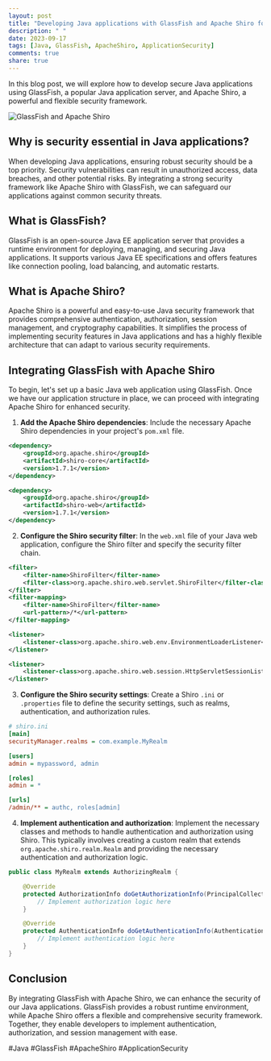 ```yaml
---
layout: post
title: "Developing Java applications with GlassFish and Apache Shiro for security"
description: " "
date: 2023-09-17
tags: [Java, GlassFish, ApacheShiro, ApplicationSecurity]
comments: true
share: true
---
```


In this blog post, we will explore how to develop secure Java applications using GlassFish, a popular Java application server, and Apache Shiro, a powerful and flexible security framework.

![GlassFish and Apache Shiro](https://example.com/images/glassfish-shiro.png)

## Why is security essential in Java applications?

When developing Java applications, ensuring robust security should be a top priority. Security vulnerabilities can result in unauthorized access, data breaches, and other potential risks. By integrating a strong security framework like Apache Shiro with GlassFish, we can safeguard our applications against common security threats.

## What is GlassFish?

GlassFish is an open-source Java EE application server that provides a runtime environment for deploying, managing, and securing Java applications. It supports various Java EE specifications and offers features like connection pooling, load balancing, and automatic restarts.

## What is Apache Shiro?

Apache Shiro is a powerful and easy-to-use Java security framework that provides comprehensive authentication, authorization, session management, and cryptography capabilities. It simplifies the process of implementing security features in Java applications and has a highly flexible architecture that can adapt to various security requirements.

## Integrating GlassFish with Apache Shiro

To begin, let's set up a basic Java web application using GlassFish. Once we have our application structure in place, we can proceed with integrating Apache Shiro for enhanced security.

1. **Add the Apache Shiro dependencies**: Include the necessary Apache Shiro dependencies in your project's `pom.xml` file.

```xml
<dependency>
    <groupId>org.apache.shiro</groupId>
    <artifactId>shiro-core</artifactId>
    <version>1.7.1</version>
</dependency>

<dependency>
    <groupId>org.apache.shiro</groupId>
    <artifactId>shiro-web</artifactId>
    <version>1.7.1</version>
</dependency>
```

2. **Configure the Shiro security filter**: In the `web.xml` file of your Java web application, configure the Shiro filter and specify the security filter chain.

```xml
<filter>
    <filter-name>ShiroFilter</filter-name>
    <filter-class>org.apache.shiro.web.servlet.ShiroFilter</filter-class>
</filter>
<filter-mapping>
    <filter-name>ShiroFilter</filter-name>
    <url-pattern>/*</url-pattern>
</filter-mapping>

<listener>
    <listener-class>org.apache.shiro.web.env.EnvironmentLoaderListener</listener-class>
</listener>

<listener>
    <listener-class>org.apache.shiro.web.session.HttpServletSessionListener</listener-class>
</listener>
```

3. **Configure the Shiro security settings**: Create a Shiro `.ini` or `.properties` file to define the security settings, such as realms, authentication, and authorization rules.

```ini
# shiro.ini
[main]
securityManager.realms = com.example.MyRealm

[users]
admin = mypassword, admin

[roles]
admin = *

[urls]
/admin/** = authc, roles[admin]
```

4. **Implement authentication and authorization**: Implement the necessary classes and methods to handle authentication and authorization using Shiro. This typically involves creating a custom realm that extends `org.apache.shiro.realm.Realm` and providing the necessary authentication and authorization logic.

```java
public class MyRealm extends AuthorizingRealm {

    @Override
    protected AuthorizationInfo doGetAuthorizationInfo(PrincipalCollection principals) {
        // Implement authorization logic here
    }

    @Override
    protected AuthenticationInfo doGetAuthenticationInfo(AuthenticationToken token) {
        // Implement authentication logic here
    }
}
```

## Conclusion

By integrating GlassFish with Apache Shiro, we can enhance the security of our Java applications. GlassFish provides a robust runtime environment, while Apache Shiro offers a flexible and comprehensive security framework. Together, they enable developers to implement authentication, authorization, and session management with ease.

#Java #GlassFish #ApacheShiro #ApplicationSecurity